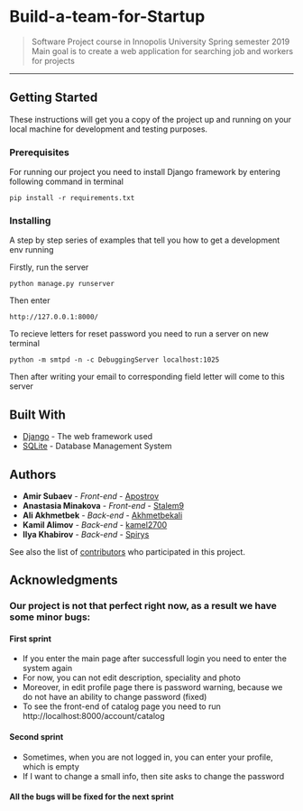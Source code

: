 # Build-a-team-for-Startup

> Software Project course in Innopolis University Spring semester 2019  
Main goal is to create a web application for searching job and workers for projects

***

## Getting Started

These instructions will get you a copy of the project up and running on your local machine for development and testing purposes.

### Prerequisites

For running our project you need to install Django framework by entering following command in terminal

```
pip install -r requirements.txt
```

### Installing

A step by step series of examples that tell you how to get a development env running

Firstly, run the server

```
python manage.py runserver
```

Then enter

```
http://127.0.0.1:8000/
```

To recieve letters for reset password you need to run a server on new terminal
```
python -m smtpd -n -c DebuggingServer localhost:1025
```
Then after writing your email to corresponding field letter will come to this server

## Built With

* [Django](https://docs.djangoproject.com/en/2.1/) - The web framework used
* [SQLite](https://www.sqlite.org/docs.html) - Database Management System

## Authors

* **Amir Subaev** - *Front-end* - [Apostrov](https://github.com/Apostrov)
* **Anastasia Minakova** - *Front-end* - [Stalem9](https://github.com/stalem9)
* **Ali Akhmetbek** - *Back-end* - [Akhmetbekali](https://github.com/Akhmetbekali)
* **Kamil Alimov** - *Back-end* - [kamel2700](https://github.com/kamel2700)
* **Ilya Khabirov** - *Back-end* - [Spirys](https://github.com/Spirys)

See also the list of [contributors](https://github.com/stalem9/Build-a-team-for-Startup/graphs/contributors) who participated in this project.


## Acknowledgments

### Our project is not that perfect right now, as a result we have some minor bugs:

#### First sprint

* If you enter the main page after successfull login you need to enter the system again
* For now, you can not edit description, speciality and photo
* Moreover, in edit profile page there is password warning, because we do not have an ability to change password (fixed)
* To see the front-end of catalog page you need to run http://localhost:8000/account/catalog  

#### Second sprint

* Sometimes, when you are not logged in, you can enter your profile, which is empty
* If I want to change a small info, then site asks to change the password

#### All the bugs will be fixed for the next sprint

